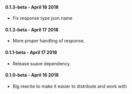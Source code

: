 #### 0.1.3-beta - April 18 2018

* Fix response type json name

#### 0.1.2-beta - April 17 2018

* More proper handling of response.

#### 0.1.1-beta - April 17 2018

* Release suave dependency.

#### 0.1.0-beta - April 16 2018

* Big rewrite to make it easier to distribute and work with
